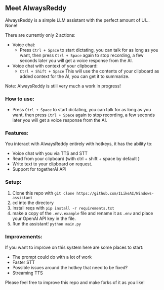 ## Meet AlwaysReddy
AlwaysReddy is a simple LLM assistant with the perfect amount of UI... None!

There are currently only 2 actions:
- Voice chat:
	- Press `Ctrl + Space` to start dictating, you can talk for as long as you want, then press `Ctrl + Space` again to stop recording, a few seconds later you will get a voice response from the AI.
- Voice chat with context of your clipboard:
	- `Ctrl + Shift + Space` This will use the contents of your clipboard as added context for the AI, you can get it to summarize.


Note: AlwaysReddy is still very much a work in progress!
### How to use:
- Press `Ctrl + Space` to start dictating, you can talk for as long as you want, then press `Ctrl + Space` again to stop recording, a few seconds later you will get a voice response from the AI.

### Features:
You interact with AlwaysReddy entirely with hotkeys, it has the ability to:
- Voice chat with you via TTS and STT
- Read from your clipboard (with ctrl + shift + space by default )
- Write text to your clipboard on request.
- Support for togetherAI API

### Setup:
1. Clone this repo with `git clone https://github.com/ILikeAI/Windows-assistant`
2. cd into the directory
3. Install reqs with `pip install -r requirements.txt`
4. make a copy of the `.env.example` file and rename it as `.env` and place your OpenAI API key in the file.
5. Run the assistant! `python main.py`

### Improvements: 
If you want to improve on this system here are some places to start:
- The prompt could do with a lot of work
- Faster STT
- Possible issues around the hotkey that need to be fixed?
- Streaming TTS



Please feel free to improve this repo and make forks of it as you like!
